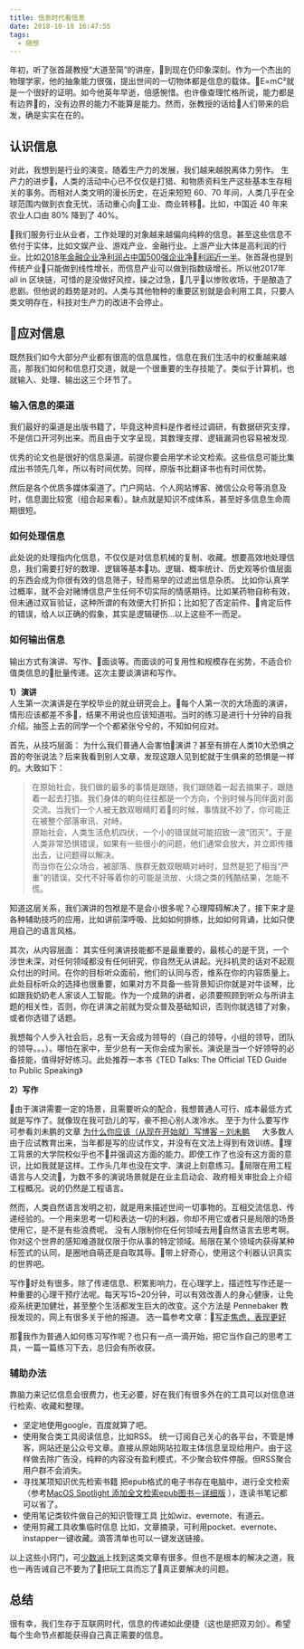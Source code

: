 ```yaml
---
title: 信息时代看信息
date: 2018-10-18 16:47:55
tags:
  - 随想
---
```


年初，听了张首晟教授“大道至简”的讲座，到现在仍印象深刻。作为一个杰出的物理学家，他的抽象能力很强，提出世间的一切物体都是信息的载体。E=mC²就是一个很好的证明。如今他英年早逝，倍感惋惜。也许像查理忙格所说，能力都是有边界的，没有边界的能力不能算是能力。然而，张教授的话给人们带来的启发，确是实实在在的。

## 认识信息
对此，我想到是行业的演变。随着生产力的发展，我们越来越脱离体力劳作。
生产力的进步，人类的活动中心已不仅仅是打猎、和物质资料生产这些基本生存相关的事务。而相对人类文明的漫长历史，在近来短短 60、70 年间，人类几乎在全球范围内做到衣食无忧，活动重心向工业、商业转移。比如，中国近 40 年来农业人口由 80% 降到了 40%。

我们服务行业从业者，工作处理的对象越来越偏向纯粹的信息。甚至这些信息不依付于实体，比如文娱产业、游戏产业、金融行业。上游产业大体是高利润的行业。比如[2018年金融企业净利润占中国500强企业净利润近一半](https://zhuanlan.zhihu.com/p/43617174)。张首晟也提到传统产业只能做到线性增长，而信息产业可以做到指数级增长。所以他2017年 all in 区块链，可惜的是没做好风控，操之过急，几乎以惨败收场，于是酿造了悲剧。但他说的趋势是对的。人类与其他物种的重要区别就是会利用工具，只要人类文明存在，科技对生产力的改进不会停止。

## 应对信息
既然我们如今大部分产业都有很高的信息属性，信息在我们生活中的权重越来越高，那我们如何和信息打交道，就是一个很重要的生存技能了。类似于计算机，也就输入、处理、输出这三个环节了。

### 输入信息的渠道  
我们最好的渠道是出版书籍了，毕竟这种资料是作者经过调研，有数据研究支撑，不是信口开河列出来。而且由于文字呈现，其数理支撑、逻辑漏洞也容易被发现.

优秀的论文也是很好的信息渠道。前提你要会用学术论文检索。这些信息可能比集成出书领先几年，所以有时间优势。同样，原版书比翻译书也有时间优势。

然后是各个优质多媒体渠道了。门户网站、个人网站博客、微信公众号等消息及时，信息面比较宽（组合起来看）。缺点就是知识不成体系，甚至好多信息生命周期很短。      

### 如何处理信息
此处说的处理指内化信息，不仅仅是对信息机械的复制、收藏。想要高效地处理信息，我们需要打好的数理、逻辑等基本功。逻辑、概率统计、历史观等价值层面的东西会成为你很有效的信息筛子，轻而易举的过滤出信息杂质。
比如你认真学过概率，就不会对赌博信息产生任何不切实际的情感期待。比如某药物自称有效，但未通过双盲验证，这种所谓的有效便大打折扣；比如犯了否定前件、肯定后件的错误，给人以正确的假象，其实是逻辑硬伤...以上这些不一而足。

### 如何输出信息
输出方式有演讲、写作、面谈等。而面谈的可复用性和规模存在劣势，不适合价值类信息的批量传递。这次主要谈演讲和写作。

**1）演讲**  
人生第一次演讲是在学校毕业的就业研究会上。每个人第一次的大场面的演讲，情形应该都差不多，结果不用说也应该知道啦。当时的练习是进行十分钟的自我介绍。抽签上去的同学一个个都紧张兮兮的，不知如何应对。

首先，从技巧层面：
为什么我们普通人会害怕演讲？甚至有排在人类10大恐惧之首的夸张说法？后来我看到别人文章，发现这跟人见到蛇就于生俱来的恐惧是一样的。大致如下：
> 在原始社会，我们做的最多的事情是跟随，我们跟随着一起去摘果子，跟随着一起去打猎。我们身体的朝向往往都是一个方向，个别时候与同伴面对面交流。当我们一个人被无数双眼睛盯着的时候，事情就不妙了，你可能正在被整个部落审讯、对峙。   
原始社会，人类生活危机四伏，一个小的错误就可能招致一波“团灭”。于是人类非常恐惧错误，如果有一些很小的问题，他们通常会放大，并立即传播出去，让问题得以解决。  
而当你在公众场合，被部落、族群无数双眼睛对峙时，显然是犯了相当“严重”的错误，交代不好等着你的可能是流放、火烧之类的残酷结果，怎能不慌。

知道这层关系，我们演讲的包袱是不是会小很多呢？心理障碍解决了，接下来才是各种辅助技巧的应用，比如讲前深呼吸、比如如何排练，比如如何背诵，比如只使用自己的语言风格。

其次，从内容层面：
其实任何演讲技能都不是最重要的，最核心的是干货，一个涉世未深，对任何领域都没有任何研究，你自然无从讲起。光抖机灵的话对不起观众付出的时间。在你的目标听众面前，他们的认同与否，维系在你的内容质量上。此处目标听众的选择也很重要，如果对方不具备一些背景知识你就是对牛谈琴，比如跟我奶奶老人家谈人工智能。作为一个成熟的讲者，必须要照顾到听众与所讲主题的相关性，否则，你在讲演之前就为受众普及基础知识，否则你就选错了对象，或者你选错了话题。

我想每个人步入社会后，总有一天会成为领导的（自己的领导，小组的领导，团队的领导。。。）。哪怕在家中，至少总有一天你会成为家长。演说是当一个好领导的必备技能，值得好好练习。此处推荐一本书《TED Talks: The Official TED Guide to Public Speaking》

**2）写作**

由于演讲需要一定的场景，且需要听众的配合，我想普通人可行、成本最低方式就是写作了。就像现在我可劲儿的写，豪不担心别人泼冷水。
至于为什么要写作可参看刘未鹏的文章
[为什么你应该（从现在开始就）写博客 – 刘未鹏](http://mindhacks.cn/2009/02/15/why-you-should-start-blogging-now/)
　
大多数人由于应试教育出来，当年都是写的应试作文，并没有在文法上得到有效训练。理工背景的大学院校似乎也不并强调这方面的能力。即使工作了也没有这方面的意识，比如我就是这样。工作头几年也没在文字、演说上刻意练习。局限在用工程语言与人交流，为数不多的演说场景就是在业主启动会、政府相关审批会上介绍工程概况。说的仍然是工程语言。

然而，人类自然语言发明之初，就是用来描述世间一切事物的。互相交流信息、传递经验的。一个用来思考一切和表达一切的利器，你却不用它或者只是局限的场景使用它，是不是有些浪费呢。
没有人限制你在任何领域去用自然语言去思考啊。你对这个世界的感知难道就仅限于你从事的特定领域。局限在某个领域内获得某种标签式的认同，是圈地自萌还是自取其辱。带上好奇心，使用这个利器认识真实的世界吧。

写作好处有很多，除了传递信息、积累影响力，在心理学上，描述性写作还是一种重要的心理干预疗法呢。每天写15~20分钟，可以有效改善人的身心健康，让免疫系统更加健壮，甚至整个生活都发生巨大的改变。这个方法是 Pennebaker 教授发现的，网上有很多关于他的报道。
选一篇参考文章：[写走焦虑，表现更好 ](https://www.guokr.com/article/66810/)


那我作为普通人如何练习写作呢？也只有一点一滴开始，把它当作自己的思考工具，一篇一篇练习下去，总归会有所收获。

### 辅助办法
靠脑力来记忆信息会很费力，也无必要，好在我们有很多外在的工具可以对信息进行检索、收藏和整理。

- 坚定地使用google，百度就算了吧。
- 使用聚合类工具阅读信息，比如RSS。
统一订阅自己关心的各平台，不管是博客，网站还是公众号文章。直接从原始网站拉取主体信息呈现给用户。由于这样做去除广告没，纯粹的内容没有盈利模式，不少聚合软件停服。但RSS聚合用户群不会消失。
- 寻找某项知识优先检索书籍
把epub格式的电子书存在电脑中，进行全文检索（参考[MacOS Spotlight 添加全文检索epub图书－详细版](https://www.jianshu.com/p/3ef37a745198)
），连读书笔记都可以省了。
- 使用笔记类软件做自己的知识管理工具
比如wiz、evernote、有道云。
- 使用剪藏工具收集临时信息
比如，文章摘录，可利用pocket、evernote、instapper一键收藏。滴答清单也可以一键发送链接。

以上这些小窍门，可[少数派](https://sspai.com/)上找到这类文章有很多。但也不是根本的解决之道，我也一再告诫自己不要为了把玩工具而忘了真正要解决的问题。

## 总结
很有幸，我们生存于互联网时代，信息的传递如此便捷（这也是把双刃剑）。希望每个生命节点都能获得自己真正需要的信息。


